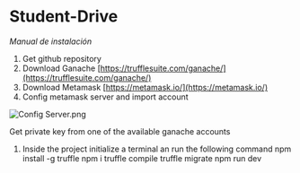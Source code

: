 # Student-Drive

*Manual de instalación* 

1. Get github repository 
2. Download Ganache [https://trufflesuite.com/ganache/](https://trufflesuite.com/ganache/)
3. Download Metamask [https://metamask.io/](https://metamask.io/)
4. Config metamask server and import account

![Config Server.png](https://s3-us-west-2.amazonaws.com/secure.notion-static.com/6897a0f5-8463-402a-9e19-c55012ceb832/Config_Server.png)

Get private key from one of the available ganache accounts

1. Inside the project initialize a terminal an run the following command
  npm install -g truffle
  npm i
  truffle compile
  truffle migrate
  npm run dev
